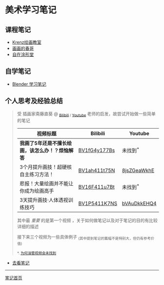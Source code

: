 # 美术学习笔记

## 课程笔记

+ [Krenz绘画教室](./krenzArtwork/krenzArtwork.md)
+ [画画的春哥](./chuns/chuns.md)
+ [自在涂形堂](./ants/ants.md)

## 自学笔记

+ [Blender 学习笔记](./selfStudy/Blender/README.md)

## 个人思考及经验总结

   > 受 插画家斋藤直葵 @ <sub>[Bilibili](https://space.bilibili.com/1688563568) / [Youtube](https://www.youtube.com/@saitonaoki2)</sub> 老师的启发，故尝试开始做一些简单的笔记
   >
   > 视频标题 | Bilibili | Youtube
   > ---- | ---- | ----
   > **我画了5年还是不擅长绘画，该怎么办！？烦恼解答** | [BV1fG4y177Bs](https://www.bilibili.com/video/BV1fG4y177Bs) | 未找到<sup>\*</sup>
   > 3个月提升画技！超硬核自主练习方法！ | [BV1ah411t75N](https://www.bilibili.com/video/BV1ah411t75N) | [8jsZGeaWkhE](https://www.youtube.com/watch?v=8jsZGeaWkhE)
   > 悲报！大量绘画并不能让你成为绘画高手 | [BV16F411u7Bt](https://www.bilibili.com/video/BV16F411u7Bt) | 未找到<sup>\*</sup>
   > 3天提升画技·人体透视训练技巧 | [BV1P5411K7NS](https://www.bilibili.com/video/BV1P5411K7NS) | [bVAuDkkEHQ4](https://www.youtube.com/watch?v=bVAuDkkEHQ4)
   >
   > 其中最 *重要* 的是第一个视频  ，关于如何做笔记以及对于笔记的目的有比较详细的描述
   >
   > 接下来三个视频为一些具体例子 <sub>(其中提到笔记的篇幅不是特别大，但仍有参考价值)</sub>
   >
   > <sub>\*. [为何油管视频会未找到](https://www.bilibili.com/read/cv22619955)</sub>

+ [去看笔记](./myNote/README.md)

---

[笔记首页](../README.md)